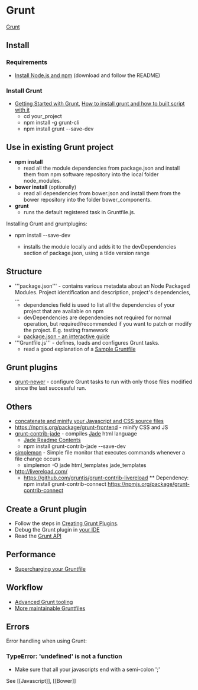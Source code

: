 # Grunt

[Grunt](http://gruntjs.com/)

## Install

### Requirements
* [Install Node.js and npm](http://nodejs.org/) (download and follow the README)

### Install Grunt
* [Getting Started with Grunt](http://gruntjs.com/getting-started), [How to install grunt and how to built script with it](http://stackoverflow.com/a/15712530/2510374)
    * cd your_project
    * npm install -g grunt-cli
    * npm install grunt --save-dev

## Use in existing Grunt project
* **npm install**
    * read all the module dependencies from package.json and install them from npm software repository into the local folder node_modules.
* **bower install** (optionally)
    * read all dependencies from bower.json and install them from the bower repository into the folder bower_components.
* **grunt**
    * runs the default registered task in Gruntfile.js.


Installing Grunt and gruntplugins:
* npm install <module> --save-dev
    * installs the module locally and adds it to the devDependencies section of package.json, using a tilde version range

## Structure
* '''package.json''' - contains various metadata about an Node Packaged Modules. Project identification and description, project's dependencies, ...
    * dependencies field is used to list all the dependencies of your project that are available on npm
    * devDependencies are dependencies not required for normal operation, but required/recommended if you want to patch or modify the project. E.g. testing framework
    * [package.json - an interactive guide](http://package.json.nodejitsu.com/)
* '''Gruntfile.js''' - defines, loads and configures Grunt tasks.
    * read a good explanation of a [Sample Gruntfile](http://gruntjs.com/sample-gruntfile)

## Grunt plugins
* [grunt-newer](https://github.com/tschaub/grunt-newer) - configure Grunt tasks to run with only those files modified since the last successful run.

## Others
* [concatenate and minify your Javascript and CSS source files](http://www.anujgakhar.com/2013/02/28/writing-a-simple-grunt-task-using-gruntjs/)
* https://npmjs.org/package/grunt-frontend - minify CSS and JS
* [grunt-contrib-jade](https://npmjs.org/package/grunt-contrib-jade) - compiles [Jade](http://jade-lang.com/) html language
    * [Jade Readme Contents](https://github.com/visionmedia/jade#readme-contents)
    * npm install grunt-contrib-jade --save-dev
* [simplemon](https://github.com/mihaifm/simplemon) - Simple file monitor that executes commands whenever a file change occurs
    * simplemon -O jade html_templates jade_templates
* http://livereload.com/
    * https://github.com/gruntjs/grunt-contrib-livereload
    ** Dependency: npm install grunt-contrib-connect https://npmjs.org/package/grunt-contrib-connect

## Create a Grunt plugin
* Follow the steps in [Creating Grunt Plugins](http://gruntjs.com/creating-plugins).
* Debug the Grunt plugin in [your IDE](PyCharm)
* Read the [Grunt API](http://gruntjs.com/api/grunt)

## Performance

* [Supercharging your Gruntfile](http://www.html5rocks.com/en/tutorials/tooling/supercharging-your-gruntfile/)

## Workflow
* [Advanced Grunt tooling](http://chrisawren.com/posts/Advanced-Grunt-tooling)
* [More maintainable Gruntfiles](http://www.thomasboyt.com/2013/09/01/maintainable-grunt.html)

## Errors

Error handling when using Grunt:

### TypeError: 'undefined' is not a function
* Make sure that all your javascripts end with a semi-colon ';'

See [[Javascript]], [[Bower]]
